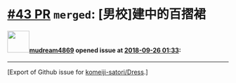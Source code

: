# [\#43 PR](https://github.com/komeiji-satori/Dress/pull/43) `merged`: [男校]建中的百摺裙

#### <img src="https://avatars.githubusercontent.com/u/6008539?u=05b221d852a911d590a6959004600d8c09fbbd4d&v=4" width="50">[mudream4869](https://github.com/mudream4869) opened issue at [2018-09-26 01:33](https://github.com/komeiji-satori/Dress/pull/43):






-------------------------------------------------------------------------------



[Export of Github issue for [komeiji-satori/Dress](https://github.com/komeiji-satori/Dress).]
